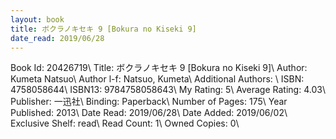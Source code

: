 ```yaml
---
layout: book
title: ボクラノキセキ 9 [Bokura no Kiseki 9]
date_read: 2019/06/28
---
```


Book Id: 20426719\ 
Title: ボクラノキセキ 9 [Bokura no Kiseki 9]\ 
Author: Kumeta Natsuo\ 
Author l-f: Natsuo, Kumeta\ 
Additional Authors: \ 
ISBN: 4758058644\ 
ISBN13: 9784758058643\ 
My Rating: 5\ 
Average Rating: 4.03\ 
Publisher: 一迅社\ 
Binding: Paperback\ 
Number of Pages: 175\ 
Year Published: 2013\ 
Date Read: 2019/06/28\ 
Date Added: 2019/06/02\ 
Exclusive Shelf: read\ 
Read Count: 1\ 
Owned Copies: 0\ 


